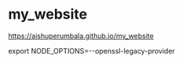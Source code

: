# my_website

https://aishuperumbala.github.io/my_website


 export NODE_OPTIONS=--openssl-legacy-provider